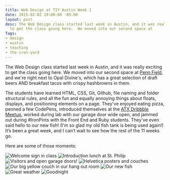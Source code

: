 ```yaml
---
title: Web Design at TIY Austin Week 1
date: 2015-02-02 19:00:00 -05:00
layout: post
desc: The Web Design class started last week in Austin, and it was really exciting
  to get the class going here.  We moved into our second space at
Tags:
- design
- austin
- teaching
- the-iron-yard
---
```


The Web Design class started last week in Austin, and it was really exciting to get the class going here. We moved into our second space at [Penn Field](https://www.google.com/maps/place/penn+field+austin/@30.226462,-97.759832,15z/data=!4m2!3m1!1s0x0:0x5fffd51e74a7c8bd?sa=X&ei=ZcHQVIy4GcOqNpe8gogF&ved=0CIEBEPwSMAo), and we're right next to Opal Divine's, which has a great selection of draft beers AND breakfast tacos with crispy hashbrowns in them.

The students have learned HTML, CSS, Git, Github, file naming and folder structural rules, and all the fun and equally annoying things about floats, displays, and positioning elements on a page. They've enjoyed eating pizza, penned a few CodePens, introduced themselves at the [ATX Dribbble Meetup](http://twitter.com/atxdribbble), worked during lab with our garage door wide open, and jammed out during #IronPints with the Front End and Ruby students. They've even said hello to our new fish! (I'm so glad my old fish tank is being used again!) It’s been a great week, and I can’t wait to see how the rest of the 11 weeks go.

Here are some of those moments:

![Welcome sign in class]({{site.url}}/img/posts/welcome.jpg)
![Introduction lunch at St. Philip]({{site.url}}/img/posts/welcome.jpg)
![Visitors and open garage doors!]({{site.url}}/img/posts/vistors.jpg)
![Helvetica posters and couches]({{site.url}}/img/posts/helvetica.jpg)
![Our big yellow couch in our hang out room]({{site.url}}/img/posts/common-room.jpg)
![Our new fish]({{site.url}}/img/posts/fish.jpg)
![Great weather]({{site.url}}/img/posts/outside.jpg)
![Goodnight]({{site.url}}/img/posts/atnight.jpg)



